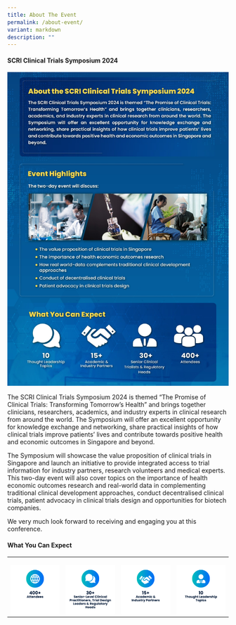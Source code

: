 ```yaml
---
title: About The Event
permalink: /about-event/
variant: markdown
description: ""
---
```

<h4><strong>SCRI Clinical Trials Symposium 2024</strong></h4>
<img src="/images/SCRI_Event.jpg">

<p>The SCRI Clinical Trials Symposium 2024 is themed “The Promise of Clinical Trials: Transforming Tomorrow’s Health” and brings together clinicians, researchers, academics, and industry experts in clinical research from around the world. The Symposium will offer an excellent opportunity for knowledge exchange and networking, share practical insights of how clinical trials improve patients’ lives and contribute towards positive health and economic outcomes in Singapore and beyond.</p>

<p>The Symposium will showcase the value proposition of clinical trials in Singapore and launch an initiative to provide integrated access to trial information for industry partners, research volunteers and medical experts. This two-day event will also cover topics on the importance of health economic outcomes research and real-world data in complementing traditional clinical development approaches, conduct decentralised clinical trials, patient advocacy in clinical trials design and opportunities for biotech companies.</p>

<p>We very much look forward to receiving and engaging you at this conference.</p>
<h4><strong>What You Can Expect</strong></h4>
<table>
<tbody>
<tr>
<th rowspan="1" colspan="1">
<p></p>
<div class="isomer-image-wrapper">
<img style="width: 100%;" height="auto" width="100%" alt="" src="/images/Icon_03.png">
</div>
</th>
<th rowspan="1" colspan="1">
<p></p>
<div class="isomer-image-wrapper">
<img style="width: 100%" height="auto" width="100%" alt="" src="/images/Icon_02.png">
</div>
</th>
<th rowspan="1" colspan="1">
<p></p>
<div class="isomer-image-wrapper">
<img style="width: 100%" height="auto" width="100%" alt="" src="/images/Icon_04.png">
</div>
</th>
<th rowspan="1" colspan="1">
<p></p>
<div class="isomer-image-wrapper">
<img style="width: 100%" height="auto" width="100%" alt="" src="/images/Icon_01.png">
</div>
</th>
</tr>
</tbody>
</table>